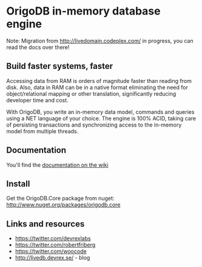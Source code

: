 OrigoDB in-memory database engine
=======

Note: Migration from http://livedomain.codeplex.com/ in progress, you can read the docs over there!


## Build faster systems, faster
Accessing data from RAM is orders of magnitude faster than reading from disk. 
Also, data in RAM can be in a native format eliminating the need for object/relational
mapping or other translation, significantly reducing developer time and cost.

With OrigoDB, you write an in-memory data model, commands and queries using a NET language of your choice. 
The engine is 100% ACID, taking care of persisting transactions and synchronizing access to the in-memory model from
multiple threads.

## Documentation
You'll find the [documentation on the wiki](https://github.com/devrexlabs/origodb/wiki)

## Install
Get the OrigoDB.Core package from nuget: http://www.nuget.org/packages/origodb.core

## Links and resources
  * https://twitter.com/devrexlabs  
  * https://twitter.com/robertfriberg
  * https://twitter.com/woocode
  * http://livedb.devrex.se/ - blog




